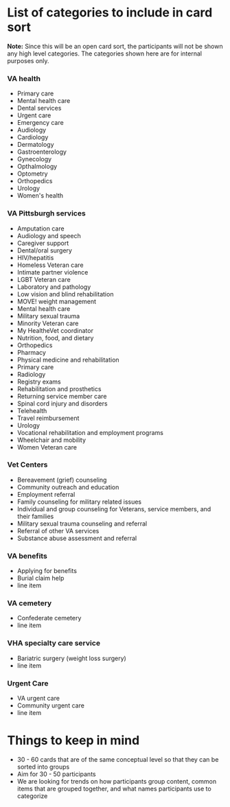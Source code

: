 # List of categories to include in card sort

**Note:** Since this will be an open card sort, the participants will not be shown any high level categories. The categories shown here are for internal purposes only.

### VA health
- Primary care
- Mental health care
- Dental services
- Urgent care
- Emergency care
- Audiology
- Cardiology
- Dermatology
- Gastroenterology
- Gynecology
- Opthalmology
- Optometry
- Orthopedics
- Urology
- Women's health

### VA Pittsburgh services
- Amputation care
- Audiology and speech
- Caregiver support
- Dental/oral surgery
- HIV/hepatitis
- Homeless Veteran care
- Intimate partner violence
- LGBT Veteran care
- Laboratory and pathology
- Low vision and blind rehabilitation
- MOVE! weight management
- Mental health care
- Military sexual trauma
- Minority Veteran care
- My HealtheVet coordinator
- Nutrition, food, and dietary
- Orthopedics
- Pharmacy
- Physical medicine and rehabilitation
- Primary care
- Radiology
- Registry exams
- Rehabilitation and prosthetics
- Returning service member care
- Spinal cord injury and disorders
- Telehealth
- Travel reimbursement
- Urology
- Vocational rehabilitation and employment programs
- Wheelchair and mobility
- Women Veteran care

### Vet Centers
- Bereavement (grief) counseling
- Community outreach and education
- Employment referral
- Family counseling for military related issues
- Individual and group counseling for Veterans, service members, and their families
- Military sexual trauma counseling and referral
- Referral of other VA services
- Substance abuse assessment and referral

### VA benefits
- Applying for benefits
- Burial claim help
- line item

### VA cemetery
- Confederate cemetery
- line item

### VHA specialty care service
- Bariatric surgery (weight loss surgery)
- line item

### Urgent Care
- VA urgent care
- Community urgent care
- line item

# Things to keep in mind

- 30 - 60 cards that are of the same conceptual level so that they can be sorted into groups
- Aim for 30 - 50 participants
- We are looking for trends on how participants group content, common items that are grouped together, and what names participants use to categorize
